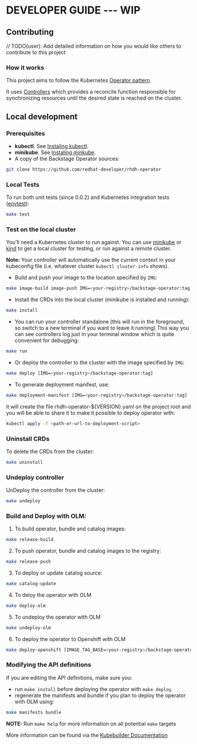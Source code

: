 # DEVELOPER GUIDE --- WIP

## Contributing
// TODO(user): Add detailed information on how you would like others to contribute to this project

### How it works
This project aims to follow the Kubernetes [Operator pattern](https://kubernetes.io/docs/concepts/extend-kubernetes/operator/).

It uses [Controllers](https://kubernetes.io/docs/concepts/architecture/controller/)
which provides a reconcile function responsible for synchronizing resources until the desired state is reached on the cluster.


## Local development

### Prerequisites

* **kubectl**. See [Instaling kubectl](https://kubernetes.io/docs/tasks/tools/#kubectl).
* **minikube**. See [Instaling minkube](https://kubernetes.io/docs/tasks/tools/#minikube).
* A copy of the Backstage Operator sources:
```sh
git clone https://github.com/redhat-developer/rhdh-operator
```

### Local Tests

To run both unit tests (since 0.0.2) and Kubernetes integration tests ([envtest](https://book.kubebuilder.io/reference/envtest.html)):

```sh
make test
```

### Test on the local cluster

You’ll need a Kubernetes cluster to run against.
You can use [minikube](https://kubernetes.io/docs/tasks/tools/#minikube) or [kind](https://kubernetes.io/docs/tasks/tools/#kind) to get a local cluster for testing, or run against a remote cluster.

**Note:** Your controller will automatically use the current context in your kubeconfig file (i.e. whatever cluster `kubectl cluster-info` shows).

- Build and push your image to the location specified by `IMG`:
```sh
make image-build image-push IMG=<your-registry>/backstage-operator:tag
```

- Install the CRDs into the local cluster (minikube is installed and running):
```sh
make install
```

-  You can run your controller standalone (this will run in the foreground, so switch to a new terminal if you want to leave it running)
This way you can see controllers log just in your terminal window which is quite convenient for debugging:
```sh
make run
```

- Or deploy the controller to the cluster with the image specified by `IMG`:
```sh
make deploy [IMG=<your-registry>/backstage-operator:tag]
```

- To generate deployment manifest, use:
```sh
make deployment-manifest [IMG=<your-registry>/backstage-operator:tag]
```
it will create the file rhdh-operator-${VERSION}.yaml on the project root and you will be able to share it to make it possible to deploy operator with:
```sh
kubectl apply -f <path-or-url-to-deployment-script>
```

### Uninstall CRDs
To delete the CRDs from the cluster:
```sh
make uninstall
```
### Undeploy controller
UnDeploy the controller from the cluster:
```sh
make undeploy
```
### Build and Deploy with OLM:
1. To build operator, bundle and catalog images:
```sh
make release-build
```
2. To push operator, bundle and catalog images to the registry:
```sh
make release-push
```
3. To deploy or update catalog source:
```sh
make catalog-update
```
4. To deloy the operator with OLM
```sh
make deploy-olm
```
5. To undeploy the operator with OLM
```sh
make undeploy-olm
```

6. To deploy the operator to Openshift with OLM
```sh
make deploy-openshift [IMAGE_TAG_BASE=<your-registry>/backstage-operator]
```

### Modifying the API definitions
If you are editing the API definitions, make sure you:
- run `make install` before deploying the operator with `make deploy`
- regenerate the manifests and bundle if you plan to deploy the operator with OLM using:
```sh
make manifests bundle
```
**NOTE:** Run `make help` for more information on all potential `make` targets

More information can be found via the [Kubebuilder Documentation](https://book.kubebuilder.io/introduction.html)

